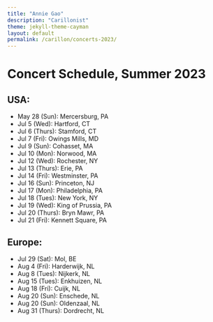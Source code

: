 ```yaml
---
title: "Annie Gao"
description: "Carillonist"
theme: jekyll-theme-cayman
layout: default
permalink: /carillon/concerts-2023/
---
```


# Concert Schedule, Summer 2023

## USA:
* May 28 (Sun): Mercersburg, PA
* Jul 5 (Wed): Hartford, CT
* Jul 6 (Thurs): Stamford, CT
* Jul 7 (Fri): Owings Mills, MD
* Jul 9 (Sun): Cohasset, MA
* Jul 10 (Mon): Norwood, MA
* Jul 12 (Wed): Rochester, NY
* Jul 13 (Thurs): Erie, PA
* Jul 14 (Fri): Westminster, PA
* Jul 16 (Sun): Princeton, NJ
* Jul 17 (Mon): Philadelphia, PA
* Jul 18 (Tues): New York, NY
* Jul 19 (Wed): King of Prussia, PA
* Jul 20 (Thurs): Bryn Mawr, PA
* Jul 21 (Fri): Kennett Square, PA


## Europe:
* Jul 29 (Sat): Mol, BE
* Aug 4 (Fri): Harderwijk, NL
* Aug 8 (Tues): Nijkerk, NL
* Aug 15 (Tues): Enkhuizen, NL
* Aug 18 (Fri): Cuijk, NL
* Aug 20 (Sun): Enschede, NL
* Aug 20 (Sun): Oldenzaal, NL
* Aug 31 (Thurs): Dordrecht, NL
